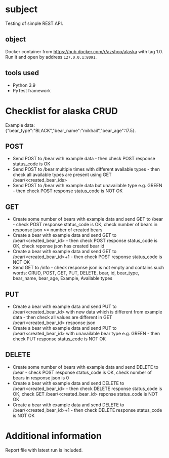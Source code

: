 # subject
Testing of simple REST API.

## object
Docker container from https://hub.docker.com/r/azshoo/alaska with tag 1.0.  
Run it and open by address `127.0.0.1:8091`.


## tools used
* Python 3.9
* PyTest framework

# Checklist for alaska CRUD
Example data: {"bear_type":"BLACK","bear_name":"mikhail","bear_age":17.5}.

## POST
* Send POST to /bear with example data - then check POST response status_code is OK
* Send POST to /bear multiple times with different available types - then check all available types are present using GET /bear/<created_bear_ids>
* Send POST to /bear with example data but unavailable type e.g. GREEN - then check POST response status_code is NOT OK

## GET
* Create some number of bears with example data and send GET to /bear - check POST response status_code is OK, check number of bears in response json >= number of created bears
* Create a bear with example data and send GET to /bear/<created_bear_id> - then check POST response status_code is OK, check reponse json has created bear id
* Create a bear with example data and send GET to /bear/<created_bear_id>+1 - then check POST response status_code is NOT OK
* Send GET to /info - check response json is not empty and contains such words: CRUD, POST, GET, PUT, DELETE, bear, id, bear_type, bear_name, bear_age, Example, Available types

## PUT
* Create a bear with example data and send PUT to /bear/<created_bear_id> with new data which is different from example data - then check all values are different in GET /bear/<created_bear_id> response json
* Create a bear with example data and send PUT to /bear/<created_bear_id> with unavailable bear type e.g. GREEN - then check PUT response status_code is NOT OK

## DELETE
* Create some number of bears with example data and send DELETE to /bear - check POST response status_code is OK, check number of bears in response json is 0
* Create a bear with example data and send DELETE to /bear/<created_bear_id> - then check DELETE response status_code is OK, check GET /bear/<created_bear_id> reponse status_code is NOT OK
* Create a bear with example data and send DELETE to /bear/<created_bear_id>+1 - then check DELETE response status_code is NOT OK

# Additional information 
Report file with latest run is included.
